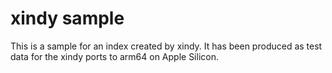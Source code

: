 # xindy sample

This is a sample for an index created by xindy. It has been produced as test
data for the xindy ports to arm64 on Apple Silicon.